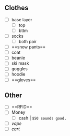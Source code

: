 ## Clothes
- [ ] base layer
	- [ ] top
	- [ ] bttm
- [ ] socks
	- [ ] both pair
- [ ] ==snow pants==
- [ ] coat
- [ ] beanie
- [ ] ski mask
- [ ] goggles
- [ ] hoodie
- [ ] ==gloves==

## Other
- [ ] ==RFID==
- [ ] Money
	- [ ] cash | `$50 sounds good.`
- [ ] *vape*
- [ ] *cart*